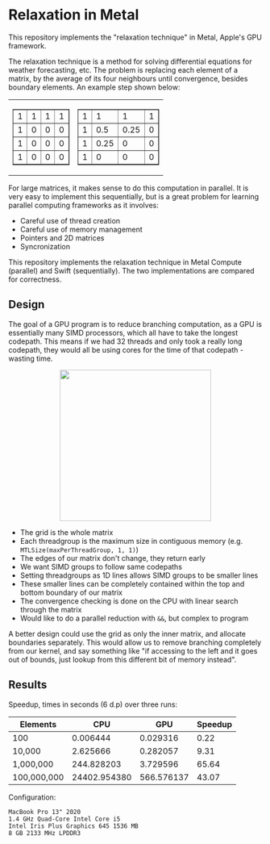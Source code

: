# Relaxation in Metal

This repository implements the "relaxation technique" in Metal, Apple's GPU framework.

The relaxation technique is a method for solving differential equations for weather forecasting, etc. The problem is replacing each element of a matrix, by the average of its four neighbours until convergence, besides boundary elements. An example step shown below:

<table>
  <tr>
    <td>
      <table border="1">
        <tr>
          <td>1</td><td>1</td><td>1</td><td>1</td>
        </tr>
        <tr>
          <td>1</td><td>0</td><td>0</td><td>0</td>
        </tr>
        <tr>
          <td>1</td><td>0</td><td>0</td><td>0</td>
        </tr>
        <tr>
          <td>1</td><td>0</td><td>0</td><td>0</td>
        </tr>
      </table>
    </td>
    <td>
      <table border="1">
        <tr>
          <td>1</td><td>1</td><td>1</td><td>1</td>
        </tr>
        <tr>
          <td>1</td><td>0.5</td><td>0.25</td><td>0</td>
        </tr>
        <tr>
          <td>1</td><td>0.25</td><td>0</td><td>0</td>
        </tr>
        <tr>
          <td>1</td><td>0</td><td>0</td><td>0</td>
        </tr>
      </table>
    </td>
  </tr>
</table>

For large matrices, it makes sense to do this computation in parallel. It is very easy to implement this sequentially, but is a great problem for learning parallel computing frameworks as it involves:

- Careful use of thread creation
- Careful use of memory management
- Pointers and 2D matrices
- Syncronization

This repository implements the relaxation technique in Metal Compute (parallel) and Swift (sequentially). The two implementations are compared for correctness.

## Design

The goal of a GPU program is to reduce branching computation, as a GPU is essentially many SIMD processors, which all have to take the longest codepath. This means if we had 32 threads and only took a really long codepath, they would all be using cores for the time of that codepath - wasting time.

<div align='center'>
  <img src="https://github.com/jakedves/relaxation-metal/assets/75232368/cd11d191-74d5-4652-bc66-9c8c388b43ee" width="300"/>
</div>

- The grid is the whole matrix
- Each threadgroup is the maximum size in contiguous memory (e.g. `MTLSize(maxPerThreadGroup, 1, 1)`)
- The edges of our matrix don't change, they return early
- We want SIMD groups to follow same codepaths
- Setting threadgroups as 1D lines allows SIMD groups to be smaller lines
- These smaller lines can be completely contained within the top and bottom boundary of our matrix
- The convergence checking is done on the CPU with linear search through the matrix
- Would like to do a parallel reduction with `&&`, but complex to program

A better design could use the grid as only the inner matrix, and allocate boundaries separately. This would allow us to remove branching completely from our kernel, and say something like "if accessing to the left and it goes out of bounds, just lookup from this different bit of memory instead".

## Results

Speedup, times in seconds (6 d.p) over three runs:

| Elements    | CPU          | GPU        | Speedup |
| ----------- | ------------ | ---------- | --------- |
| 100         |     0.006444 |   0.029316 |  0.22 |
| 10,000      |     2.625666 |   0.282057 |  9.31 |
| 1,000,000   |   244.828203 |   3.729596 | 65.64 |
| 100,000,000 | 24402.954380 | 566.576137 | 43.07 |

Configuration:
```
MacBook Pro 13" 2020
1.4 GHz Quad-Core Intel Core i5
Intel Iris Plus Graphics 645 1536 MB
8 GB 2133 MHz LPDDR3
```


